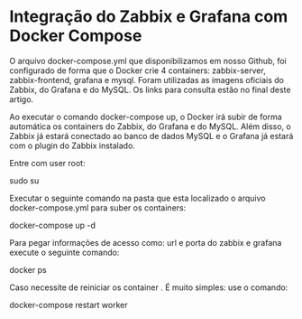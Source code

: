 # Integração do Zabbix e Grafana com Docker Compose

O arquivo docker-compose.yml que disponibilizamos em nosso Github, foi configurado de forma que o Docker crie 4 containers: zabbix-server, zabbix-frontend, grafana e mysql. Foram utilizadas as imagens oficiais do Zabbix, do Grafana e do MySQL. Os links para consulta estão no final deste artigo. 

Ao executar o comando docker-compose up, o Docker irá subir de forma automática os containers do Zabbix, do Grafana e do MySQL. Além disso, o Zabbix já estará conectado ao banco de dados MySQL e o Grafana já estará com o plugin do Zabbix instalado.

Entre com  user root:

sudo su

Executar o seguinte comando na pasta que esta localizado o arquivo docker-compose.yml para suber os containers:

docker-compose up -d

Para  pegar informações de acesso como: url e porta  do zabbix e grafana execute o seguinte comando:

docker ps

Caso  necessite de reiniciar os  container . É muito simples: use o comando:

docker-compose restart worker

